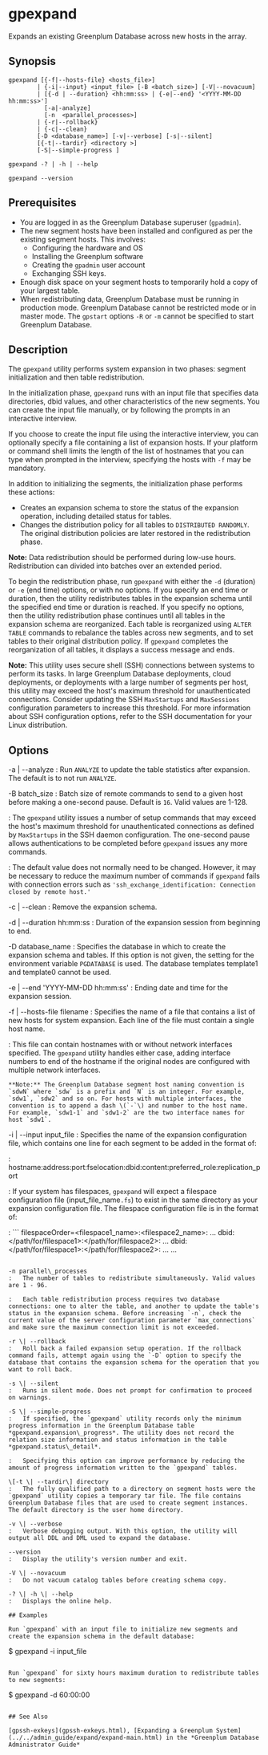 # gpexpand 

Expands an existing Greenplum Database across new hosts in the array.

## Synopsis 

```
gpexpand [{-f|--hosts-file} <hosts_file>]
        | {-i|--input} <input_file> [-B <batch_size>] [-V|--novacuum] 
        | [{-d | --duration} <hh:mm:ss> | {-e|--end} '<YYYY-MM-DD hh:mm:ss>'] 
          [-a|-analyze] 
          [-n  <parallel_processes>]
        | {-r|--rollback}
        | {-c|--clean}
        [-D <database_name>] [-v|--verbose] [-s|--silent]
        [{-t|--tardir} <directory >]
        [-S|--simple-progress ]

gpexpand -? | -h | --help 

gpexpand --version
```

## Prerequisites 

-   You are logged in as the Greenplum Database superuser \(`gpadmin`\).
-   The new segment hosts have been installed and configured as per the existing segment hosts. This involves:
    -   Configuring the hardware and OS
    -   Installing the Greenplum software
    -   Creating the `gpadmin` user account
    -   Exchanging SSH keys.
-   Enough disk space on your segment hosts to temporarily hold a copy of your largest table.
-   When redistributing data, Greenplum Database must be running in production mode. Greenplum Database cannot be restricted mode or in master mode. The `gpstart` options `-R` or `-m` cannot be specified to start Greenplum Database.

## Description 

The `gpexpand` utility performs system expansion in two phases: segment initialization and then table redistribution.

In the initialization phase, `gpexpand` runs with an input file that specifies data directories, dbid values, and other characteristics of the new segments. You can create the input file manually, or by following the prompts in an interactive interview.

If you choose to create the input file using the interactive interview, you can optionally specify a file containing a list of expansion hosts. If your platform or command shell limits the length of the list of hostnames that you can type when prompted in the interview, specifying the hosts with `-f` may be mandatory.

In addition to initializing the segments, the initialization phase performs these actions:

-   Creates an expansion schema to store the status of the expansion operation, including detailed status for tables.
-   Changes the distribution policy for all tables to `DISTRIBUTED RANDOMLY`. The original distribution policies are later restored in the redistribution phase.

**Note:** Data redistribution should be performed during low-use hours. Redistribution can divided into batches over an extended period.

To begin the redistribution phase, run `gpexpand` with either the `-d` \(duration\) or `-e` \(end time\) options, or with no options. If you specify an end time or duration, then the utility redistributes tables in the expansion schema until the specified end time or duration is reached. If you specify no options, then the utility redistribution phase continues until all tables in the expansion schema are reorganized. Each table is reorganized using `ALTER TABLE` commands to rebalance the tables across new segments, and to set tables to their original distribution policy. If `gpexpand` completes the reorganization of all tables, it displays a success message and ends.

**Note:** This utility uses secure shell \(SSH\) connections between systems to perform its tasks. In large Greenplum Database deployments, cloud deployments, or deployments with a large number of segments per host, this utility may exceed the host's maximum threshold for unauthenticated connections. Consider updating the SSH `MaxStartups` and `MaxSessions` configuration parameters to increase this threshold. For more information about SSH configuration options, refer to the SSH documentation for your Linux distribution.

## Options 

-a \| --analyze
:   Run `ANALYZE` to update the table statistics after expansion. The default is to not run `ANALYZE`.

-B batch\_size
:   Batch size of remote commands to send to a given host before making a one-second pause. Default is `16`. Valid values are 1-128.

:   The `gpexpand` utility issues a number of setup commands that may exceed the host's maximum threshold for unauthenticated connections as defined by `MaxStartups` in the SSH daemon configuration. The one-second pause allows authentications to be completed before `gpexpand` issues any more commands.

:   The default value does not normally need to be changed. However, it may be necessary to reduce the maximum number of commands if `gpexpand` fails with connection errors such as `'ssh_exchange_identification: Connection closed by remote host.'`

-c \| --clean
:   Remove the expansion schema.

-d \| --duration hh:mm:ss
:   Duration of the expansion session from beginning to end.

-D database\_name
:   Specifies the database in which to create the expansion schema and tables. If this option is not given, the setting for the environment variable `PGDATABASE` is used. The database templates template1 and template0 cannot be used.

-e \| --end 'YYYY-MM-DD hh:mm:ss'
:   Ending date and time for the expansion session.

-f \| --hosts-file filename
:   Specifies the name of a file that contains a list of new hosts for system expansion. Each line of the file must contain a single host name.

:   This file can contain hostnames with or without network interfaces specified. The `gpexpand` utility handles either case, adding interface numbers to end of the hostname if the original nodes are configured with multiple network interfaces.

    **Note:** The Greenplum Database segment host naming convention is `sdwN` where `sdw` is a prefix and `N` is an integer. For example, `sdw1`, `sdw2` and so on. For hosts with multiple interfaces, the convention is to append a dash \(`-`\) and number to the host name. For example, `sdw1-1` and `sdw1-2` are the two interface names for host `sdw1`.

-i \| --input input\_file
:   Specifies the name of the expansion configuration file, which contains one line for each segment to be added in the format of:

:   hostname:address:port:fselocation:dbid:content:preferred\_role:replication\_port

:   If your system has filespaces, `gpexpand` will expect a filespace configuration file \(input\_file\_name`.fs`\) to exist in the same directory as your expansion configuration file. The filespace configuration file is in the format of:

:   ```
filespaceOrder=<filespace1_name>:<filespace2_name>: ...
dbid:</path/for/filespace1>:</path/for/filespace2>: ...
dbid:</path/for/filespace1>:</path/for/filespace2>: ...
...
```

-n parallel\_processes
:   The number of tables to redistribute simultaneously. Valid values are 1 - 96.

:   Each table redistribution process requires two database connections: one to alter the table, and another to update the table's status in the expansion schema. Before increasing `-n`, check the current value of the server configuration parameter `max_connections` and make sure the maximum connection limit is not exceeded.

-r \| --rollback
:   Roll back a failed expansion setup operation. If the rollback command fails, attempt again using the `-D` option to specify the database that contains the expansion schema for the operation that you want to roll back.

-s \| --silent
:   Runs in silent mode. Does not prompt for confirmation to proceed on warnings.

-S \| --simple-progress
:   If specified, the `gpexpand` utility records only the minimum progress information in the Greenplum Database table *gpexpand.expansion\_progress*. The utility does not record the relation size information and status information in the table *gpexpand.status\_detail*.

:   Specifying this option can improve performance by reducing the amount of progress information written to the `gpexpand` tables.

\[-t \| --tardir\] directory
:   The fully qualified path to a directory on segment hosts were the `gpexpand` utility copies a temporary tar file. The file contains Greenplum Database files that are used to create segment instances. The default directory is the user home directory.

-v \| --verbose
:   Verbose debugging output. With this option, the utility will output all DDL and DML used to expand the database.

--version
:   Display the utility's version number and exit.

-V \| --novacuum
:   Do not vacuum catalog tables before creating schema copy.

-? \| -h \| --help
:   Displays the online help.

## Examples 

Run `gpexpand` with an input file to initialize new segments and create the expansion schema in the default database:

```
$ gpexpand -i input_file
```

Run `gpexpand` for sixty hours maximum duration to redistribute tables to new segments:

```
$ gpexpand -d 60:00:00
```

## See Also 

[gpssh-exkeys](gpssh-exkeys.html), [Expanding a Greenplum System](../../admin_guide/expand/expand-main.html) in the *Greenplum Database Administrator Guide*

